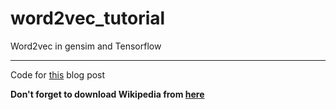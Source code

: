 # word2vec_tutorial
Word2vec in gensim and Tensorflow


----

Code for [this][1] blog post

**Don't forget to download Wikipedia from [here][2]**

[1]: http://hadifar.net/1396/%D8%A2%D9%85%D9%88%D8%B2%D8%B4-word2vec-%D8%B1%D9%88%DB%8C-%D9%88%DB%8C%DA%A9%DB%8C%E2%80%8C%D9%BE%D8%AF%DB%8C%D8%A7-%D9%81%D8%A7%D8%B1%D8%B3%DB%8C/

[2]: https://www.dropbox.com/s/elfpw5onzg73ic8/wiki.fa.text?dl=0
